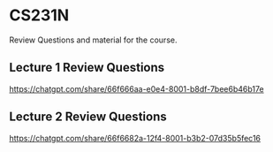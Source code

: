 # CS231N
Review Questions and material for the course.

## Lecture 1 Review Questions
https://chatgpt.com/share/66f666aa-e0e4-8001-b8df-7bee6b46b17e

## Lecture 2 Review  Questions
https://chatgpt.com/share/66f6682a-12f4-8001-b3b2-07d35b5fec16
